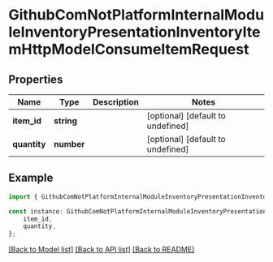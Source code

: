 # GithubComNotPlatformInternalModuleInventoryPresentationInventoryItemHttpModelConsumeItemRequest


## Properties

Name | Type | Description | Notes
------------ | ------------- | ------------- | -------------
**item_id** | **string** |  | [optional] [default to undefined]
**quantity** | **number** |  | [optional] [default to undefined]

## Example

```typescript
import { GithubComNotPlatformInternalModuleInventoryPresentationInventoryItemHttpModelConsumeItemRequest } from 'not-games-sdk-public';

const instance: GithubComNotPlatformInternalModuleInventoryPresentationInventoryItemHttpModelConsumeItemRequest = {
    item_id,
    quantity,
};
```

[[Back to Model list]](../README.md#documentation-for-models) [[Back to API list]](../README.md#documentation-for-api-endpoints) [[Back to README]](../README.md)
